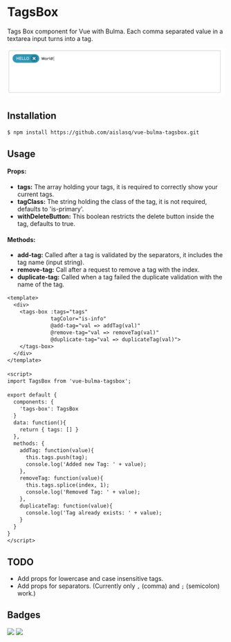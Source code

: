 # TagsBox

Tags Box component for Vue with Bulma. Each comma separated value in a textarea input turns into a tag.

![alt text](https://github.com/aislasq/vue-bulma-tagsbox/blob/master/images/image.png "Logo Title Text 1")


## Installation
```
$ npm install https://github.com/aislasq/vue-bulma-tagsbox.git
```

## Usage

#### Props:

* **tags:** The array holding your tags, it is required to correctly show your current tags.
* **tagClass:** The string holding the class of the tag, it is not required, defaults to 'is-primary'.
* **withDeleteButton:** This boolean restricts the delete button inside the tag, defaults to true.

#### Methods: 

* **add-tag:** Called after a tag is validated by the separators, it includes the tag name (input string).
* **remove-tag:** Call after a request to remove a tag with the index.
* **duplicate-tag:** Called when a tag failed the duplicate validation with the name of the tag.

```vue
<template>
  <div>
    <tags-box :tags="tags" 
              tagColor="is-info" 
              @add-tag="val => addTag(val)"
              @remove-tag="val => removeTag(val)"
              @duplicate-tag="val => duplicateTag(val)">
    </tags-box>
  </div>
</template>

<script>
import TagsBox from 'vue-bulma-tagsbox';

export default {
  components: {
    'tags-box': TagsBox
  }
  data: function(){
    return { tags: [] }
  },
  methods: {
    addTag: function(value){
      this.tags.push(tag);
      console.log('Added new Tag: ' + value);
    },
    removeTag: function(value){
      this.tags.splice(index, 1);
      console.log('Removed Tag: ' + value);
    },
    duplicateTag: function(value){
      console.log('Tag already exists: ' + value);
    }
  }
}
</script>
```

## TODO

* Add props for lowercase and case insensitive tags.
* Add props for separators. (Currently only `,` (comma) and `;` (semicolon) work.)

## Badges

![](https://img.shields.io/badge/license-MIT-blue.svg)
![](https://img.shields.io/badge/status-stable-green.svg)
